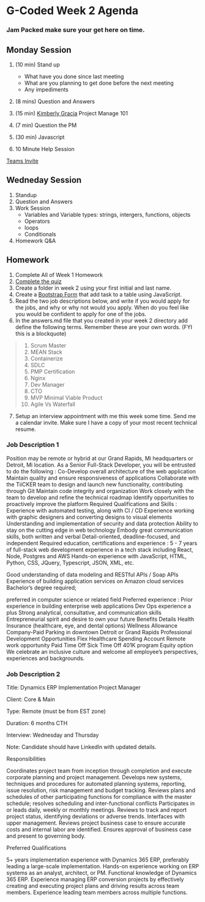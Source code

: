 # G-Coded Week 2 Agenda

### Jam Packed make sure your get here on time.

## Monday Session

1. (10 min) Stand up

   - What have you done since last meeting
   - What are you planning to get done before the next meeting
   - Any impediments

2. (8 mins) Question and Answers

3. (15 min) [Kimberly Gracia](https://www.linkedin.com/in/kimberleyegarcia/) Project Manage 101
4. (7 min) Question the PM
5. (30 min) Javascript
6. 10 Minute Help Session

[Teams Invite](https://teams.live.com/l/invite/FAAFQ7R1yLWyqKauAI)

## Wedneday Session

1. Standup
2. Question and Answers
3. Work Session
   - Variables and Variable types: strings, intergers, functions, objects
   - Operators
   - loops
   - Conditionals
4. Homework Q&A

## Homework

1. Complete All of Week 1 Homework
2. [Complete the quiz](https://forms.gle/BYG5Z9cZhetSCgDeA)
3. Create a folder in week 2 using your first initial and last name.
4. Create a [Bootstrap Form](https://www.youtube.com/watch?v=oagX1tTUFwk) that add task to a table using JavaScript.
5. Read the two job descriptions below, and write if you would apply for the jobs, and why or why not would you apply. When do you feel like
   you would be confident to apply for one of the jobs.
6. In the answers.md file that you created in your week 2 directory add define the following terms. Remember these are your own words. (FYI this is a blockquote)

> 1. Scrum Master
> 2. MEAN Stack
> 3. Containerize
> 4. SDLC
> 5. PMP Certification   
> 6. Nginx
> 7. Dev Manager
> 8. CTO
> 9. MVP Minimal Viable Product
> 10. Agile Vs Waterfall

7.  Setup an interview appointment with me this week some time. Send me a calendar invite. Make sure I have a copy of your most recent technical resume.

### Job Description 1

Position may be remote or hybrid at our Grand Rapids, Mi headquarters or Detroit, Mi location. As a Senior Full-Stack Developer, you will be entrusted to do the following : Co-Develop overall architecture of the web application Maintain quality and ensure responsiveness of applications Collaborate with the TiiCKER team to design and launch new functionality, contributing through Git Maintain code integrity and organization Work closely with the team to develop and refine the technical roadmap Identify opportunities to proactively improve the platform Required Qualifications and Skills : Experience with automated testing, along with CI / CD Experience working with graphic designers and converting designs to visual elements Understanding and implementation of security and data protection Ability to stay on the cutting edge in web technology Embody great communication skills, both written and verbal Detail-oriented, deadline-focused, and independent Required education, certifications and experience : 5 - 7 years of full-stack web development experience in a tech stack including React, Node, Postgres and AWS Hands-on experience with JavaScript, HTML, Python, CSS, JQuery, Typescript, JSON, XML, etc.

Good understanding of data modeling and RESTful APIs / Soap APIs Experience of building application services on Amazon cloud services Bachelor’s degree required;

preferred in computer science or related field Preferred experience : Prior experience in building enterprise web applications Dev Ops experience a plus Strong analytical, consultative, and communication skills Entrepreneurial spirit and desire to own your future Benefits Details Health Insurance (healthcare, eye, and dental options) Wellness Allowance Company-Paid Parking in downtown Detroit or Grand Rapids Professional Development Opportunities Flex Healthcare Spending Account Remote work opportunity Paid Time Off Sick Time Off 401K program Equity option We celebrate an inclusive culture and welcome all employee’s perspectives, experiences and backgrounds.

### Job Description 2

Title: Dynamics ERP Implementation Project Manager

Client: Core & Main

Type: Remote (must be from EST zone)

Duration: 6 months CTH

Interview: Wednesday and Thursday

Note: Candidate should have LinkedIn with updated details.

Responsibilities

Coordinates project team from inception through completion and execute corporate planning and project management.
Develops new systems, techniques and procedures for automated planning systems, reporting, issue resolution, risk management and budget tracking.
Reviews plans and schedules of other participating functions for compliance with the master schedule; resolves scheduling and inter-functional conflicts
Participates in or leads daily, weekly or monthly meetings. Reviews to track and report project status, identifying deviations or adverse trends. Interfaces with upper management.
Reviews project business case to ensure accurate costs and internal labor are identified. Ensures approval of business case and present to governing body.

Preferred Qualifications

5+ years implementation experience with Dynamics 365 ERP, preferably leading a large-scale implementation.
Hands-on experience working on ERP systems as an analyst, architect, or PM. Functional knowledge of Dynamics 365 ERP.
Experience managing ERP conversion projects by effectively creating and executing project plans and driving results across team members. Experience leading team members across multiple functions.
